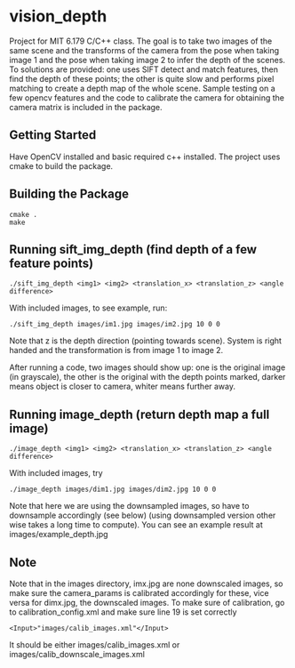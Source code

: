 # vision_depth

Project for MIT 6.179 C/C++ class. The goal is to take two images of the same scene and the transforms of the camera from the pose when taking image 1 and the pose when taking image 2 to infer the depth of the scenes. To solutions are provided: one uses SIFT detect and match features, then find the depth of these points; the other is quite slow and performs pixel matching to create a depth map of the whole scene. Sample testing on a few opencv features and the code to calibrate the camera for obtaining the camera matrix is included in the package. 

## Getting Started 

Have OpenCV installed and basic required c++ installed. The project uses cmake to build the package. 

## Building the Package
```
cmake . 
make
```

## Running sift_img_depth (find depth of a few feature points)

```
./sift_img_depth <img1> <img2> <translation_x> <translation_z> <angle difference>
```
With included images, to see example, run: 
```
./sift_img_depth images/im1.jpg images/im2.jpg 10 0 0
```
Note that z is the depth direction (pointing towards scene). System is right handed and the transformation is from image 1 to image 2. 

After running a code, two images should show up: one is the original image (in grayscale), the other is the original with the depth points marked, darker means object is closer to camera, whiter means further away. 

## Running image_depth (return depth map a full image)

```
./image_depth <img1> <img2> <translation_x> <translation_z> <angle difference> 
```
With included images, try 
```
./image_depth images/dim1.jpg images/dim2.jpg 10 0 0
```
Note that here we are using the downsampled images, so have to downsample accordingly (see below) (using downsampled version other wise takes a long time to compute). You can see an example result at images/example_depth.jpg

## Note 

Note that in the images directory, imx.jpg are none downscaled images, so make sure the camera_params is calibrated accordingly for these, vice versa for dimx.jpg, the downscaled images. To make sure of calibration, go to calibration_config.xml and make sure line 19 is set correctly 
```
<Input>"images/calib_images.xml"</Input>
``` 
It should be either images/calib_images.xml or images/calib_downscale_images.xml
